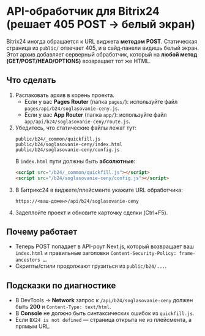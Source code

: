 # API-обработчик для Bitrix24 (решает 405 POST → белый экран)

Bitrix24 иногда обращается к URL виджета **методом POST**. Статическая страница из `public/` отвечает 405, и в сайд‑панели видишь белый экран.
Этот архив добавляет серверный обработчик, который на **любой метод (GET/POST/HEAD/OPTIONS)** возвращает тот же HTML.

## Что сделать
1. Распаковать архив в корень проекта.
   - Если у вас **Pages Router** (папка `pages/`): используйте файл `pages/api/b24/soglasovanie-ceny.js`.
   - Если у вас **App Router** (папка `app/`): используйте файл `app/api/b24/soglasovanie-ceny/route.js`.
2. Убедитесь, что статические файлы лежат тут:
   ```
   public/b24/_common/quickfill.js
   public/b24/soglasovanie-ceny/index.html
   public/b24/soglasovanie-ceny/config.js
   ```
   В `index.html` пути должны быть **абсолютные**:
   ```html
   <script src="/b24/_common/quickfill.js"></script>
   <script src="/b24/soglasovanie-ceny/config.js"></script>
   ```
3. В Битрикс24 в виджете/плейсменте укажите URL обработчика:
   ```
   https://<ваш-домен>/api/b24/soglasovanie-ceny
   ```
4. Задеплойте проект и обновите карточку сделки (Ctrl+F5).

## Почему работает
- Теперь POST попадает в API-роут Next.js, который возвращает ваш `index.html` и правильные заголовки `Content-Security-Policy: frame-ancestors …`.
- Скрипты/стили продолжают грузиться из `public/b24/...`.

## Подсказки по диагностике
- В DevTools → **Network** запрос к `/api/b24/soglasovanie-ceny` должен быть **200** и `Content-Type: text/html`.
- В **Console** не должно быть синтаксических ошибок из `quickfill.js`.
- Если `BX24 is not defined` — страница открыта не из плейсмента, а прямым URL.
